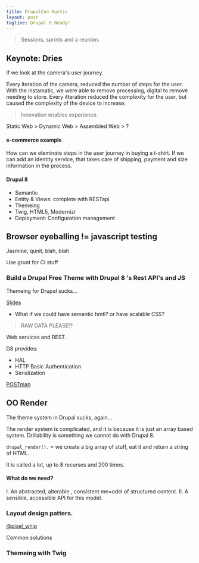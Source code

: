 ```yaml
---
title: DrupalCon Austin
layout: post
tagline: Drupal 8 Ready!
---
```


> Sessions, sprints and a reunion.


## Keynote: Dries

If we look at the camera's user journey.

Every iteration of the camera, reduced the number of steps for the user. With the instamatic, we were able to remove processing, digital to remove needing to store. Every itteration reduced the complexity for the user, but caused the complexity of the device to increase.

> Innovation enables experience.

Static Web > Dynamic Web > Assembled Web > ?

#### e-commerce example

How can we eleminate steps in the user journey in buying a t-shirt. If we can add an identity service, that takes care of shipping, payment and size information in the process.


#### Drupal 8

- Semantic
- Entity & Views: complete with RESTapi
- Themeing
- Twig, HTML5, Modernizr
- Deployment: Configuration management

## Browser eyeballing != javascript testing

Jasmine, qunit, blah, blah

Use grunt for CI stuff


### Build a Drupal Free Theme with Drupal 8 's Rest API's and JS

Themeing for Drupal sucks...

[Slides](http://rcaracaus.github.io/dc-austin-dft/)


- What if we could have semantic hmtl? or have scalable CSS?

> RAW DATA PLEASE!?

Web services and REST.

D8 provides:

- HAL
- HTTP Basic Authentication
- Serialization

[POSTman](https://chrome.google.com/webstore/detail/postman-rest-client/fdmmgilgnpjigdojojpjoooidkmcomcm?hl=en)

## OO Render

The theme system in Drupal sucks, again...


The render system is complicated, and it is because it is just an array based system. Drillability is something we cannot do with Drupal 8.

`drupal_render().` = we create a big array of stuff, eat it and return a string of HTML.

It is called a lot, up to 8 recurses and 200 times.

#### What do we need?

I. An abstracted, alterable , consistent me=odel of structured content.
II. A sensible, accessible API for this model.


### Layout design patters.

[@pixel_whip](http://twitter.com/pixel_whip)

Common solutions


### Themeing with Twig
